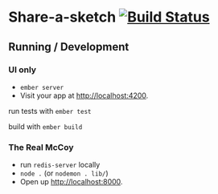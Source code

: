 # Share-a-sketch [![Build Status](https://travis-ci.org/kimagure/share-a-sketch.svg)](https://travis-ci.org/kimagure/share-a-sketch)

## Running / Development

### UI only

* `ember server`
* Visit your app at [http://localhost:4200](http://localhost:4200).

run tests with `ember test`

build with `ember build`

### The Real McCoy

* run `redis-server` locally
* `node .` (or `nodemon . lib/`)
* Open up [http://localhost:8000](http://localhost:8000).
